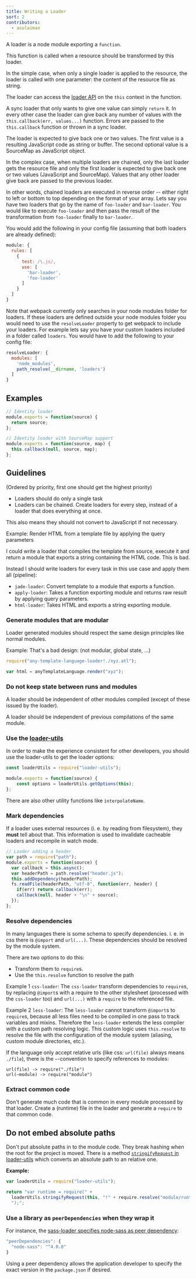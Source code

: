 ```yaml
---
title: Writing a Loader
sort: 2
contributors:
  - asulaiman
---
```


A loader is a node module exporting a `function`.

This function is called when a resource should be transformed by this loader.

In the simple case, when only a single loader is applied to the resource, the loader is called with one parameter: the content of the resource file as string.

The loader can access the [loader API](/api/loaders/) on the `this` context in the function.

A sync loader that only wants to give one value can simply `return` it. In every other case the loader can give back any number of values with the `this.callback(err, values...)` function. Errors are passed to the `this.callback` function or thrown in a sync loader.

The loader is expected to give back one or two values. The first value is a resulting JavaScript code as string or buffer. The second optional value is a SourceMap as JavaScript object.

In the complex case, when multiple loaders are chained, only the last loader gets the resource file and only the first loader is expected to give back one or two values (JavaScript and SourceMap). Values that any other loader give back are passed to the previous loader.

In other words, chained loaders are executed in reverse order -- either right to left or bottom to top depending on the format of your array. Lets say you have two loaders that go by the name of `foo-loader` and `bar-loader`. You would like to execute `foo-loader` and then pass the result of the transformation from `foo-loader` finally to `bar-loader`.

You would add the following in your config file (assuming that both loaders are already defined):

``` javascript
module: {
  rules: [
    {
      test: /\.js/,
      use: [
        'bar-loader',
        'foo-loader'
      ]
    }
  ]
}
```

Note that webpack currently only searches in your node modules folder for loaders. If these loaders are defined outside your node modules folder you would need to use the `resolveLoader` property to get webpack to include your loaders. For example lets say you have your custom loaders included in a folder called `loaders`. You would have to add the following to your config file:

``` javascript
resolveLoader: {
  modules: [
    'node_modules',
    path_resolve(__dirname, 'loaders')
  ]
}
```


## Examples

``` javascript
// Identity loader
module.exports = function(source) {
  return source;
};
```

``` javascript
// Identity loader with SourceMap support
module.exports = function(source, map) {
  this.callback(null, source, map);
};
```

## Guidelines

(Ordered by priority, first one should get the highest priority)

* Loaders should do only a single task
* Loaders can be chained. Create loaders for every step, instead of a loader that does everything at once.

This also means they should not convert to JavaScript if not necessary.

Example: Render HTML from a template file by applying the query parameters

I could write a loader that compiles the template from source, execute it and return a module that exports a string containing the HTML code. This is bad.

Instead I should write loaders for every task in this use case and apply them all (pipeline):

* `jade-loader`: Convert template to a module that exports a function.
* `apply-loader`: Takes a function exporting module and returns raw result by applying query parameters.
* `html-loader`: Takes HTML and exports a string exporting module.

### Generate modules that are modular

Loader generated modules should respect the same design principles like normal modules.

Example: That's a bad design: (not modular, global state, ...)

```javascript
require("any-template-language-loader!./xyz.atl");

var html = anyTemplateLanguage.render("xyz");
```

### Do not keep state between runs and modules

A loader should be independent of other modules compiled (except of these issued by the loader).

A loader should be independent of previous compilations of the same module.

### Use the [loader-utils](https://github.com/webpack/loader-utils)

In order to make the experience consistent for other developers, you should use the loader-utils to get the loader options:

```javascript
const loaderUtils = require("loader-utils");

module.exports = function(source) {
    const options = loaderUtils.getOptions(this);
};
```

There are also other utility functions like `interpolateName`.

### Mark dependencies

If a loader uses external resources (i. e. by reading from filesystem), they **must** tell about that. This information is used to invalidate cacheable loaders and recompile in watch mode.

``` javascript
// Loader adding a header
var path = require("path");
module.exports = function(source) {
  var callback = this.async();
  var headerPath = path.resolve("header.js");
  this.addDependency(headerPath);
  fs.readFile(headerPath, "utf-8", function(err, header) {
    if(err) return callback(err);
    callback(null, header + "\n" + source);
  });
};
```

### Resolve dependencies

In many languages there is some schema to specify dependencies. i. e. in css there is `@import` and `url(...)`. These dependencies should be resolved by the module system.

There are two options to do this:

* Transform them to `require`s.
* Use the `this.resolve` function to resolve the path

Example 1 `css-loader`: The `css-loader` transform dependencies to `require`s, by replacing `@import`s with a require to the other stylesheet (processed with the `css-loader` too) and `url(...)` with a `require` to the referenced file.

Example 2 `less-loader`: The `less-loader` cannot transform `@import`s to `require`s, because all less files need to be compiled in one pass to track variables and mixins. Therefore the `less-loader` extends the less compiler with a custom path resolving logic. This custom logic uses `this.resolve` to resolve the file with the configuration of the module system (aliasing, custom module directories, etc.).

If the language only accept relative urls (like css: `url(file)` always means `./file`), there is the `~`-convention to specify references to modules:

``` text
url(file) -> require("./file")
url(~module) -> require("module")
```

### Extract common code

Don't generate much code that is common in every module processed by that loader. Create a (runtime) file in the loader and generate a `require` to that common code.

## Do not embed absolute paths

Don't put absolute paths in to the module code. They break hashing when the root for the project is moved. There is a method [`stringifyRequest` in loader-utils](https://github.com/webpack/loader-utils#stringifyrequest) which converts an absolute path to an relative one.

**Example:**

``` js
var loaderUtils = require("loader-utils");

return "var runtime = require(" +
  loaderUtils.stringifyRequest(this, "!" + require.resolve("module/runtime")) +
  ");";
```

### Use a library as `peerDependencies` when they wrap it

For instance, the [sass-loader specifies node-sass as peer dependency](https://github.com/webpack-contrib/sass-loader/blob/master/package.json):

``` javascript
"peerDependencies": {
  "node-sass": "^4.0.0"
}
```

Using a peer dependency allows the application developer to specify the exact version in the `package.json` if desired.
